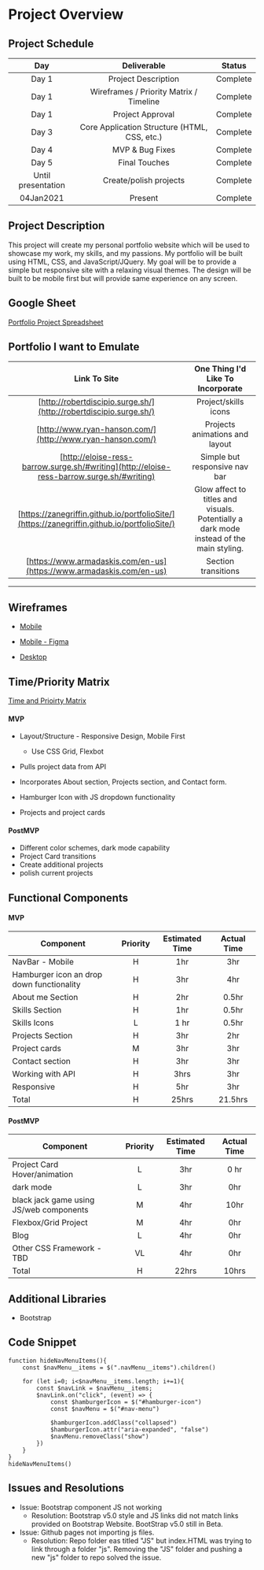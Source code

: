 # Project Overview

## Project Schedule

|  Day | Deliverable | Status
|:----:|:---:|:---:|
|Day 1| Project Description | Complete|
|Day 1| Wireframes / Priority Matrix / Timeline | Complete|
|Day 1| Project Approval| Complete|
|Day 3| Core Application Structure (HTML, CSS, etc.) | Complete
|Day 4| MVP & Bug Fixes |Complete|
|Day 5| Final Touches | Complete|
|Until presentation| Create/polish projects| Complete|
|04Jan2021| Present | Complete|

## Project Description

This project will create my personal portfolio website which will be  used to showcase my work, my skills, and my passions. My portfolio will be built using HTML, CSS, and JavaScript/JQuery. My goal will be to provide a simple but responsive site with a relaxing visual themes. The design will be built to be mobile first but will provide same experience on any screen.  

## Google Sheet

[Portfolio Project Spreadsheet](https://docs.google.com/spreadsheets/d/1JQe3WnWfyv0d4VWgn05YJ9coxAwbORPnEsrYjcAJqgI/edit?usp=sharing) 

## Portfolio I want to Emulate

Link To Site  | One Thing I'd Like To Incorporate | 
|:-------------:|:-------------------------------:|
|[http://robertdiscipio.surge.sh/](http://robertdiscipio.surge.sh/) | Project/skills icons |
|[http://www.ryan-hanson.com/](http://www.ryan-hanson.com/)| Projects animations and layout|
| [http://eloise-ress-barrow.surge.sh/#writing](http://eloise-ress-barrow.surge.sh/#writing) | Simple but responsive nav bar
| [https://zanegriffin.github.io/portfolioSite/](https://zanegriffin.github.io/portfolioSite/)| Glow affect to titles and visuals. Potentially a dark mode instead of the main styling.
| [https://www.armadaskis.com/en-us](https://www.armadaskis.com/en-us)| Section transitions|
---
## Wireframes
 
- [Mobile](https://res.cloudinary.com/duzffhg65/image/upload/v1608510148/PXL_20201220_234648912_vk0hqd.jpg)

- [Mobile - Figma](https://www.figma.com/file/4ksplYXn12ZJ36s7ghLnTx/SD-Portfolio-Mobile?node-id=0%3A1)

- [Desktop](https://res.cloudinary.com/duzffhg65/image/upload/v1608510142/PXL_20201221_000914766_yygu5b.jpg)

## Time/Priority Matrix 
[Time and Prioirty Matrix](https://res.cloudinary.com/duzffhg65/image/upload/v1608528242/Screen_Shot_2020-12-20_at_11.23.42_PM_wg95ms.png)
 
#### MVP
- Layout/Structure - Responsive Design, Mobile First

	* Use CSS Grid, Flexbot

- Pulls project data from API
- Incorporates About section, Projects section, and Contact form.
- Hamburger Icon with JS dropdown functionality
- Projects and project cards

#### PostMVP 
- Different color schemes, dark mode capability
- Project Card transitions
- Create additional projects
- polish current projects

## Functional Components

#### MVP

| Component | Priority | Estimated Time | Actual Time |
| --- | :---: |  :---: | :---: | 
| NavBar - Mobile | H | 1hr | 3hr |
| Hamburger icon an drop down functionality | H | 3hr |  4hr |
| About me Section| H | 2hr | 0.5hr |  
| Skills Section | H | 1hr|  0.5hr | 
| Skills Icons | L |1 hr|0.5hr|
| Projects Section| H | 3hr | 2hr|
| Project cards | M | 3hr | 3hr|
| Contact section|H|3hr| 3hr|
| Working with API | H | 3hrs| 3hr| 
| Responsive | H | 5hr | 3hr | 
| Total | H | 25hrs| 21.5hrs |
#### PostMVP
| Component | Priority | Estimated Time | Actual Time |
| --- | :---: |  :---: | :---: | 
| Project Card Hover/animation | L | 3hr | 0 hr |
| dark mode | L | 3hr | 0hr |
| black jack game using JS/web components| M | 4hr | 10hr |
| Flexbox/Grid Project | M | 4hr | 0hr |
| Blog | L | 4hr | 0hr |
| Other CSS Framework - TBD | VL | 4hr | 0hr |
| Total | H | 22hrs| 10hrs |
## Additional Libraries

- Bootstrap

## Code Snippet
```
function hideNavMenuItems(){
    const $navMenu__items = $(".navMenu__items").children()

    for (let i=0; i<$navMenu__items.length; i+=1){
        const $navLink = $navMenu__items;
        $navLink.on("click", (event) => {
            const $hamburgerIcon = $("#hamburger-icon")
            const $navMenu = $("#nav-menu")

            $hamburgerIcon.addClass("collapsed")
            $hamburgerIcon.attr("aria-expanded", "false")
            $navMenu.removeClass("show")
        })
    }
}
hideNavMenuItems()
```
## Issues and Resolutions

- Issue: Bootstrap component JS not working
	* Resolution: Bootstrap v5.0 style and JS links did not match links provided on Bootstrap Website. BootStrap v5.0 still in Beta. 
- Issue: Github pages not importing js files. 
	* Resolution: Repo folder eas titled "JS" but index.HTML was trying to link through a folder "js". Removing the "JS" folder and pushing a new "js" folder to repo solved the issue. 
